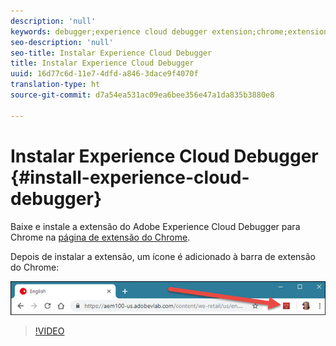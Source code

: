 ```yaml
---
description: 'null'
keywords: debugger;experience cloud debugger extension;chrome;extension;install
seo-description: 'null'
seo-title: Instalar Experience Cloud Debugger
title: Instalar Experience Cloud Debugger
uuid: 16d77c6d-11e7-4dfd-a846-3dace9f4070f
translation-type: ht
source-git-commit: d7a54ea531ac09ea6bee356e47a1da835b3880e8

---
```



# Instalar Experience Cloud Debugger {#install-experience-cloud-debugger}

Baixe e instale a extensão do Adobe Experience Cloud Debugger para Chrome na [página de extensão do Chrome](https://chrome.google.com/webstore/detail/adobe-experience-cloud-de/ocdmogmohccmeicdhlhhgepeaijenapj).

Depois de instalar a extensão, um ícone é adicionado à barra de extensão do Chrome:

![](assets/start-icon.jpg)

>[!VIDEO](https://video.tv.adobe.com/v/23114t2/?captions=por_br)

